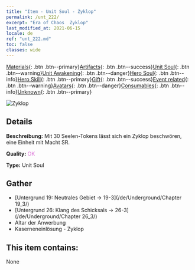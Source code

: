 ```yaml
---
title: "Item - Unit Soul - Zyklop"
permalink: /unt_222/
excerpt: "Era of Chaos  Zyklop"
last_modified_at: 2021-06-15
locale: de
ref: "unt_222.md"
toc: false
classes: wide
---
```

 [Materials](/ItemsDE/){: .btn .btn--primary}[Artifacts](/ItemsDE/Artifacts/){: .btn .btn--success}[Unit Soul](/ItemsDE/UnitSoul/){: .btn .btn--warning}[Unit Awakening](/ItemsDE/UnitAwakening/){: .btn .btn--danger}[Hero Soul](/ItemsDE/HeroSoul/){: .btn .btn--info}[Hero Skill](/ItemsDE/HeroSkill/){: .btn .btn--primary}[Gift](/ItemsDE/Gift/){: .btn .btn--success}[Event related](/ItemsDE/Events/){: .btn .btn--warning}[Avatars](/ItemsDE/Avatars/){: .btn .btn--danger}[Consumables](/ItemsDE/Consumables/){: .btn .btn--info}[Unknown](/ItemsDE/Unknown/){: .btn .btn--primary}

 ![Zyklop](/images/u/ti_duyanjuren.jpg)

## Details
 **Beschreibung:** Mit 30 Seelen-Tokens lässt sich ein Zyklop beschwören, eine Einheit mit Macht SR.

 **Quality:** <span style="color: #DA70D6">OK</span>

 **Type:** Unit Soul

## Gather

*    [Untergrund 19: Neutrales Gebiet -> 19-3](/de/Underground/Chapter 19_3/) 
*    [Untergrund 26: Klang des Schicksals -> 26-3](/de/Underground/Chapter 26_3/) 
*    Altar der Anwerbung 
*    Kaserneneinlösung - Zyklop 

## This item contains:

  None

